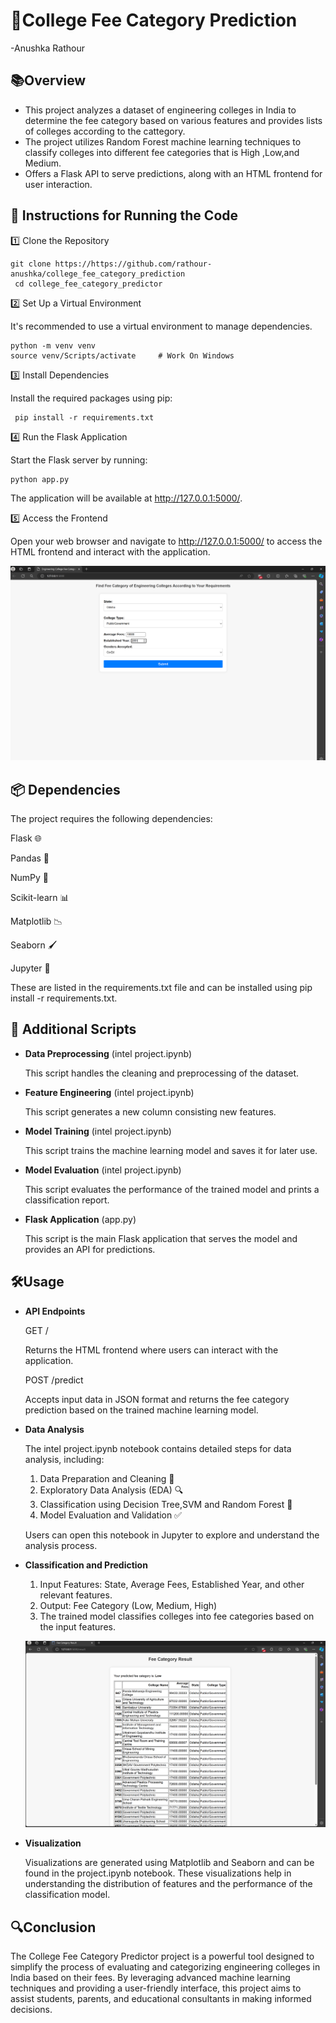 # 🏫College Fee Category Prediction

-Anushka Rathour

## 📚Overview

* This project analyzes a dataset of engineering colleges in India to determine the fee category based on various features and provides lists of colleges according to the cattegory.
* The project utilizes Random Forest machine learning techniques to classify colleges into different fee categories that is High ,Low,and Medium. 
* Offers a Flask API to serve predictions, along with an HTML frontend for user interaction.

## 🚀 Instructions for Running the Code

1️⃣ Clone the Repository
            
    git clone https://https://github.com/rathour-anushka/college_fee_category_prediction
     cd college_fee_category_predictor

2️⃣ Set Up a Virtual Environment
 
 It's recommended to use a virtual environment to manage dependencies.

    python -m venv venv
    source venv/Scripts/activate     # Work On Windows 

3️⃣ Install Dependencies

Install the required packages using pip:

     pip install -r requirements.txt

4️⃣ Run the Flask Application

Start the Flask server by running:

    python app.py

The application will be available at http://127.0.0.1:5000/.

5️⃣ Access the Frontend

Open your web browser and navigate to http://127.0.0.1:5000/ to access the HTML frontend and interact with the application.

![web frontend](https://github.com/rathour-anushka/college_fee_category_prediction/blob/main/frontend/Web%20Interface/FRONTEND.png)

## 📦 Dependencies

The project requires the following dependencies:

Flask 🌐

Pandas 🐼

NumPy 🔢

Scikit-learn 📊

Matplotlib 📉

Seaborn 🖌️

Jupyter 📓

These are listed in the requirements.txt file and can be installed using pip install -r requirements.txt.

## 🔧 Additional Scripts

- **Data Preprocessing** (intel project.ipynb)
  
  This script handles the cleaning and preprocessing of the dataset.

- **Feature Engineering** (intel project.ipynb)

    This script generates a new column consisting new features.

- **Model Training** (intel project.ipynb)

    This script trains the machine learning model and saves it for later use.

- **Model Evaluation** (intel project.ipynb)

   This script evaluates the performance of the trained model and prints a classification report.

- **Flask Application** (app.py)

   This script is the main Flask application that serves the model and provides an API for predictions.

## 🛠️Usage

- **API Endpoints**

  GET /

  Returns the HTML frontend where users can interact with the application.

  POST /predict

  Accepts input data in JSON format and returns the fee category prediction based on the trained 
  machine learning model.

- **Data Analysis**

  The intel project.ipynb notebook contains detailed steps for data analysis, including:

  1. Data Preparation and Cleaning 🧹
  2. Exploratory Data Analysis (EDA) 🔍
  3.  Classification using Decision Tree,SVM and Random Forest 🌳
  4. Model Evaluation and Validation ✅
  
  Users can open this notebook in Jupyter to explore and understand the analysis process.

- **Classification and Prediction**
  1. Input Features: State, Average Fees, Established Year, and other relevant features.
  2. Output: Fee Category (Low, Medium, High)
  3. The trained model classifies colleges into fee categories based on the input features.

    ![web prediction](https://github.com/rathour-anushka/college_fee_category_prediction/blob/main/frontend/Web%20Interface/PREDICTION.png)
  
- **Visualization**

  Visualizations are generated using Matplotlib and Seaborn and can be found in the project.ipynb 
  notebook. These visualizations help in understanding the distribution of features and the 
  performance of the classification model.

 ##  🔍Conclusion

The College Fee Category Predictor project is a powerful tool designed to simplify the process of evaluating and categorizing engineering colleges in India based on their fees. By leveraging advanced machine learning techniques and providing a user-friendly interface, this project aims to assist students, parents, and educational consultants in making informed decisions.
 
